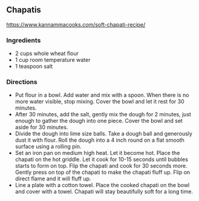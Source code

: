 ## Chapatis
<https://www.kannammacooks.com/soft-chapati-recipe/>

### Ingredients
- 2 cups whole wheat flour
- 1 cup room temperature water
- 1 teaspoon salt

### Directions
- Put flour in a bowl. Add water and mix with a spoon. When there is no more water visible, stop mixing. Cover the bowl and let it rest for 30 minutes.
- After 30 minutes, add the salt, gently mix the dough for 2 minutes, just enough to gather the dough into one piece. Cover the bowl and set aside for 30 minutes.
- Divide the dough into lime size balls. Take a dough ball and generously dust it with flour. Roll the dough into a 4 inch round on a flat smooth surface using a rolling pin.
- Set an iron pan on medium high heat. Let it become hot. Place the chapati on the hot griddle. Let it cook for 10-15 seconds until bubbles starts to form on top. Flip the chapati and cook for 30 seconds more. Gently press on top of the chapati to make the chapati fluff up. Flip on direct flame and it will fluff up.
- Line a plate with a cotton towel. Place the cooked chapati on the bowl and cover with a towel. Chapati will stay beautifully soft for a long time.
